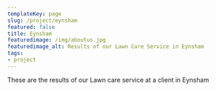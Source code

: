 ```yaml
---
templateKey: page
slug: /project/eynsham
featured: false
title: Eynsham
featuredimage: /img/aboutus.jpg
featuredimage_alt: Results of our Lawn Care Service in Eynsham
tags:
- project
---
```

These are the results of our Lawn care service at a client in Eynsham



